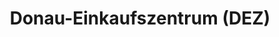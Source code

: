 ---
title: "Donau-Einkaufszentrum (DEZ)"
url: /regensburg/donau-einkaufszentrum-dez/
shop: Einkaufszentrum
---